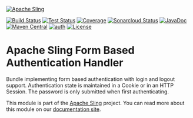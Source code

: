 [![Apache Sling](https://sling.apache.org/res/logos/sling.png)](https://sling.apache.org)

&#32;[![Build Status](https://ci-builds.apache.org/job/Sling/job/modules/job/sling-org-apache-sling-auth-form/job/master/badge/icon)](https://ci-builds.apache.org/job/Sling/job/modules/job/sling-org-apache-sling-auth-form/job/master/)&#32;[![Test Status](https://img.shields.io/jenkins/tests.svg?jobUrl=https://ci-builds.apache.org/job/Sling/job/modules/job/sling-org-apache-sling-auth-form/job/master/)](https://ci-builds.apache.org/job/Sling/job/modules/job/sling-org-apache-sling-auth-form/job/master/test/?width=800&height=600)&#32;[![Coverage](https://sonarcloud.io/api/project_badges/measure?project=apache_sling-org-apache-sling-auth-form&metric=coverage)](https://sonarcloud.io/dashboard?id=apache_sling-org-apache-sling-auth-form)&#32;[![Sonarcloud Status](https://sonarcloud.io/api/project_badges/measure?project=apache_sling-org-apache-sling-auth-form&metric=alert_status)](https://sonarcloud.io/dashboard?id=apache_sling-org-apache-sling-auth-form)&#32;[![JavaDoc](https://www.javadoc.io/badge/org.apache.sling/org.apache.sling.auth.form.svg)](https://www.javadoc.io/doc/org.apache.sling/org-apache-sling-auth-form)&#32;[![Maven Central](https://maven-badges.herokuapp.com/maven-central/org.apache.sling/org.apache.sling.auth.form/badge.svg)](https://search.maven.org/#search%7Cga%7C1%7Cg%3A%22org.apache.sling%22%20a%3A%22org.apache.sling.auth.form%22)&#32;[![auth](https://sling.apache.org/badges/group-auth.svg)](https://github.com/apache/sling-aggregator/blob/master/docs/group/auth.md) [![License](https://img.shields.io/badge/License-Apache%202.0-blue.svg)](https://www.apache.org/licenses/LICENSE-2.0)

# Apache Sling Form Based Authentication Handler

Bundle implementing form based authentication with login and logout support.
Authentication state is maintained in a Cookie or in an HTTP Session. The
password is only submitted when first authenticating.

This module is part of the [Apache Sling](https://sling.apache.org) project. You can read more about this module on our [documentation site](http://sling.apache.org/documentation/the-sling-engine/authentication/authentication-authenticationhandler/form-based-authenticationhandler.html).
